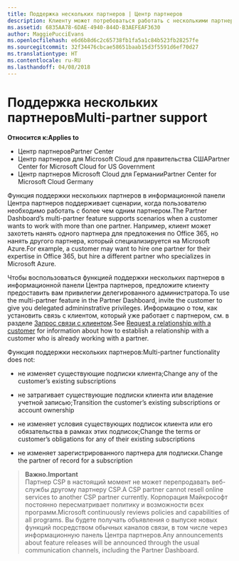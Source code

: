 ```yaml
---
title: Поддержка нескольких партнеров | Центр партнеров
description: Клиенту может потребоваться работать с несколькими партнерами в рамках программы поставщиков облачных решений, специализирующимися на разных услугах.
ms.assetid: 6835AA78-6DAE-4940-844D-B3AEFEAF3630
author: MaggiePucciEvans
ms.openlocfilehash: e6d6b8d6c2c65738fb1fa5a1c84b523fb28257fe
ms.sourcegitcommit: 32f34476cbcae58651baab15d3f5591d6ef70d27
ms.translationtype: HT
ms.contentlocale: ru-RU
ms.lasthandoff: 04/08/2018
---
```

# <a name="multi-partner-support"></a><span data-ttu-id="4495c-103">Поддержка нескольких партнеров</span><span class="sxs-lookup"><span data-stu-id="4495c-103">Multi-partner support</span></span>

**<span data-ttu-id="4495c-104">Относится к:</span><span class="sxs-lookup"><span data-stu-id="4495c-104">Applies to</span></span>**

-  <span data-ttu-id="4495c-105">Центр партнеров</span><span class="sxs-lookup"><span data-stu-id="4495c-105">Partner Center</span></span>
-  <span data-ttu-id="4495c-106">Центр партнеров для Microsoft Cloud для правительства США</span><span class="sxs-lookup"><span data-stu-id="4495c-106">Partner Center for Microsoft Cloud for US Government</span></span>
-  <span data-ttu-id="4495c-107">Центр партнеров Microsoft Cloud для Германии</span><span class="sxs-lookup"><span data-stu-id="4495c-107">Partner Center for Microsoft Cloud Germany</span></span>

<span data-ttu-id="4495c-108">Функция поддержки нескольких партнеров в информационной панели Центра партнеров поддерживает сценарии, когда пользователю необходимо работать с более чем одним партнером.</span><span class="sxs-lookup"><span data-stu-id="4495c-108">The Partner Dashboard’s multi-partner feature supports scenarios when a customer wants to work with more than one partner.</span></span> <span data-ttu-id="4495c-109">Например, клиент может захотеть нанять одного партнера для предложения по Office 365, но нанять другого партнера, который специализируется на Microsoft Azure.</span><span class="sxs-lookup"><span data-stu-id="4495c-109">For example, a customer may want to hire one partner for their expertise in Office 365, but hire a different partner who specializes in Microsoft Azure.</span></span>

<span data-ttu-id="4495c-110">Чтобы воспользоваться функцией поддержки нескольких партнеров в информационной панели Центра партнеров, предложите клиенту предоставить вам привилегии делегированного администратора.</span><span class="sxs-lookup"><span data-stu-id="4495c-110">To use the multi-partner feature in the Partner Dashboard, invite the customer to give you delegated admininstrative privileges.</span></span> <span data-ttu-id="4495c-111">Информацию о том, как установить связь с клиентом, который уже работает с партнером, см. в разделе [Запрос связи с клиентом](request-a-relationship-with-a-customer.md).</span><span class="sxs-lookup"><span data-stu-id="4495c-111">See [Request a relationship with a customer](request-a-relationship-with-a-customer.md) for information about how to establish a relationship with a customer who is already working with a partner.</span></span>

<span data-ttu-id="4495c-112">Функция поддержки нескольких партнеров:</span><span class="sxs-lookup"><span data-stu-id="4495c-112">Multi-partner functionality does not:</span></span>

-   <span data-ttu-id="4495c-113">не изменяет существующие подписки клиента;</span><span class="sxs-lookup"><span data-stu-id="4495c-113">Change any of the customer’s existing subscriptions</span></span>

-   <span data-ttu-id="4495c-114">не затрагивает существующие подписки клиента или владение учетной записью;</span><span class="sxs-lookup"><span data-stu-id="4495c-114">Transition the customer’s existing subscriptions or account ownership</span></span>

-   <span data-ttu-id="4495c-115">не изменяет условия существующих подписок клиента или его обязательства в рамках этих подписок;</span><span class="sxs-lookup"><span data-stu-id="4495c-115">Change the terms or customer’s obligations for any of their existing subscriptions</span></span>

-   <span data-ttu-id="4495c-116">не изменяет зарегистрированного партнера для подписки.</span><span class="sxs-lookup"><span data-stu-id="4495c-116">Change the partner of record for a subscription</span></span>

>**<span data-ttu-id="4495c-117">Важно.</span><span class="sxs-lookup"><span data-stu-id="4495c-117">Important</span></span>**<br>
<span data-ttu-id="4495c-118">Партнер CSP в настоящий момент не может перепродавать веб-службы другому партнеру CSP.</span><span class="sxs-lookup"><span data-stu-id="4495c-118">A CSP partner cannot resell online services to another CSP partner currently.</span></span> <span data-ttu-id="4495c-119">Корпорация Майкрософт постоянно пересматривает политику и возможности всех программ.</span><span class="sxs-lookup"><span data-stu-id="4495c-119">Microsoft continuously reviews policies and capabilities of all programs.</span></span> <span data-ttu-id="4495c-120">Вы будете получать объявления о выпуске новых функций посредством обычных каналов связи, в том числе через информационную панель Центра партнеров.</span><span class="sxs-lookup"><span data-stu-id="4495c-120">Any announcements about feature releases will be announced through the usual communication channels, including the Partner Dashboard.</span></span>  

 






